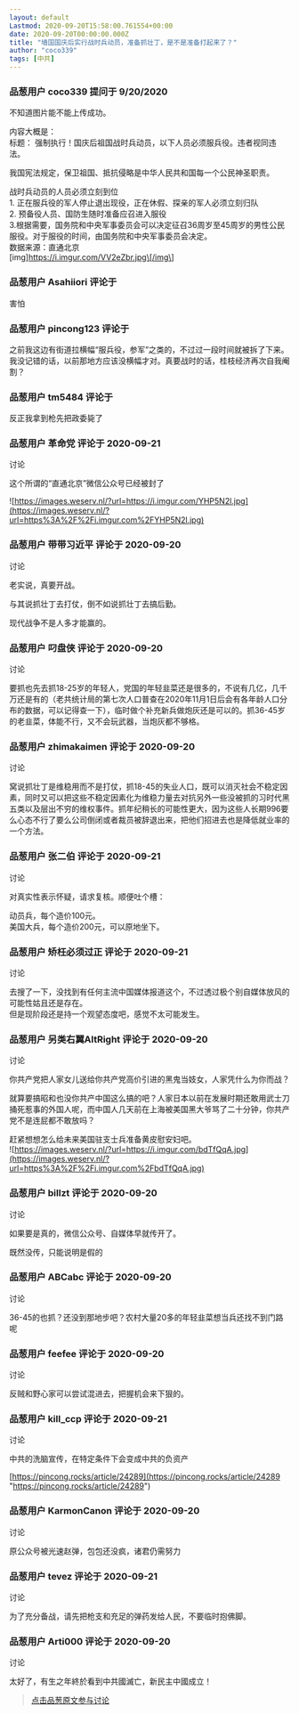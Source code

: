 ```yaml
---
layout: default
Lastmod: 2020-09-20T15:58:00.761554+00:00
date: 2020-09-20T00:00:00.000Z
title: "墙国国庆后实行战时兵动员，准备抓壮丁，是不是准备打起来了？"
author: "coco339"
tags: [中共]
---
```



### 品葱用户 **coco339** 提问于 9/20/2020
    
不知道图片能不能上传成功。  
  
内容大概是：  
标题： 强制执行！国庆后祖国战时兵动员，以下人员必须服兵役。违者视同违法。  
  
我国宪法规定，保卫祖国、抵抗侵略是中华人民共和国每一个公民神圣职责。  
  
战时兵动员的人员必须立刻到位  
1\. 正在服兵役的军人停止退出现役，正在休假、探亲的军人必须立刻归队  
2\. 预备役人员、国防生随时准备应召进入服役  
3.根据需要，国务院和中央军事委员会可以决定征召36周岁至45周岁的男性公民服役。对于服役的时间，由国务院和中央军事委员会决定。  
数据来源：直通北京  
\[img\]https://i.imgur.com/VV2eZbr.jpg\[/img\]
    
                

### 品葱用户 **Asahiiori** 评论于 
        
害怕
        
                

### 品葱用户 **pincong123** 评论于 
        
之前我这边有街道拉横幅“服兵役，参军”之类的，不过过一段时间就被拆了下来。我没记错的话，以前那地方应该没横幅才对。真要战时的话，桂枝经济再次自我阉割？
        
                

### 品葱用户 **tm5484** 评论于 
        
反正我拿到枪先把政委毙了
        
                

### 品葱用户 **革命党** 评论于 2020-09-21
讨论

        
这个所谓的“直通北京”微信公众号已经被封了  
  
![https://images.weserv.nl/?url=https://i.imgur.com/YHP5N2l.jpg](https://images.weserv.nl/?url=https%3A%2F%2Fi.imgur.com%2FYHP5N2l.jpg)
        
                

### 品葱用户 **带带习近平** 评论于 2020-09-20
讨论

        
老实说，真要开战。  
  
与其说抓壮丁去打仗，倒不如说抓壮丁去搞后勤。  
  
现代战争不是人多才能赢的。
        
                

### 品葱用户 **叼盘侠** 评论于 2020-09-20
讨论

        
要抓也先去抓18-25岁的年轻人，党国的年轻韭菜还是很多的，不说有几亿，几千万还是有的（老共统计局的第七次人口普查在2020年11月1日后会有各年龄人口分布的数据，可以记得查一下），临时做个补充新兵做炮灰还是可以的。抓36-45岁的老韭菜，体能不行，又不会玩武器，当炮灰都不够格。
        
                

### 品葱用户 **zhimakaimen** 评论于 2020-09-20
讨论

        
窝说抓壮丁是维稳用而不是打仗，抓18-45的失业人口，既可以消灭社会不稳定因素，同时又可以把这些不稳定因素化为维稳力量去对抗另外一些没被抓的习时代黑五类以及层出不穷的维权事件。抓年纪稍长的可能性更大，因为这些人长期996要么心态不行了要么公司倒闭或者裁员被辞退出来，把他们招进去也是降低就业率的一个方法。
        
                

### 品葱用户 **张二伯** 评论于 2020-09-21
讨论

        
对真实性表示怀疑，请求复核。顺便吐个槽：  
  
动员兵，每个造价100元。  
美国大兵，每个造价200元，可以原地坐下。
        
                

### 品葱用户 **矫枉必须过正** 评论于 2020-09-21
讨论

        
去搜了一下，没找到有任何主流中国媒体报道这个，不过透过极个别自媒体放风的可能性姑且还是存在。  
但是现阶段还是持一个观望态度吧，感觉不太可能发生。
        
                

### 品葱用户 **另类右翼AltRight** 评论于 2020-09-20
讨论

        
你共产党把人家女儿送给你共产党高价引进的黑鬼当妓女，人家凭什么为你而战？  
  
就算要搞昭和也没你共产中国这么搞的吧？人家日本以前在发展时期还敢用武士刀捅死惹事的外国人呢，而中国人几天前在上海被美国黑大爷骂了二十分钟，你共产党不是连屁都不敢放吗？  
  
赶紧想想怎么给未来美国驻支士兵准备黄皮慰安妇吧。  
![https://images.weserv.nl/?url=https://i.imgur.com/bdTfQqA.jpg](https://images.weserv.nl/?url=https%3A%2F%2Fi.imgur.com%2FbdTfQqA.jpg)
        
                

### 品葱用户 **billzt** 评论于 2020-09-20
讨论

        
如果要是真的，微信公众号、自媒体早就传开了。  
  
既然没传，只能说明是假的
        
                

### 品葱用户 **ABCabc** 评论于 2020-09-20
讨论

        
36-45的也抓？还没到那地步吧？农村大量20多的年轻韭菜想当兵还找不到门路呢
        
                

### 品葱用户 **feefee** 评论于 2020-09-20
讨论

        
反贼和野心家可以尝试混进去，把握机会来下狠的。
        
                

### 品葱用户 **kill_ccp** 评论于 2020-09-21
讨论

        
中共的洗脑宣传，在特定条件下会变成中共的负资产  
  
[https://pincong.rocks/article/24289](https://pincong.rocks/article/24289 "https://pincong.rocks/article/24289")
        
                

### 品葱用户 **KarmonCanon** 评论于 2020-09-20
讨论

        
原公众号被光速赵弹，包包还没疯，诸君仍需努力
        
                

### 品葱用户 **tevez** 评论于 2020-09-21
讨论

        
为了充分备战，请先把枪支和充足的弹药发给人民，不要临时抱佛脚。
        
                

### 品葱用户 **Arti000** 评论于 2020-09-20
讨论

        
太好了，有生之年終於看到中共國滅亡，新民主中國成立！
        
                





> [点击品葱原文参与讨论](https://pincong.rocks/question/31241)

